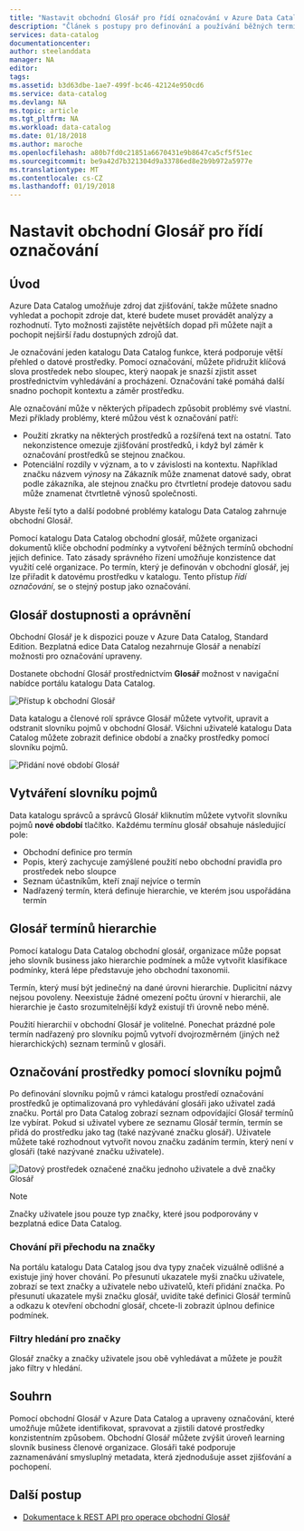 ```yaml
---
title: "Nastavit obchodní Glosář pro řídí označování v Azure Data Catalog | Microsoft Docs"
description: "Článek s postupy pro definování a používání běžných termínů obchodní do značky zvýraznění obchodní Glosář v Azure Data Catalog registrovaných datových prostředků."
services: data-catalog
documentationcenter: 
author: steelanddata
manager: NA
editor: 
tags: 
ms.assetid: b3d63dbe-1ae7-499f-bc46-42124e950cd6
ms.service: data-catalog
ms.devlang: NA
ms.topic: article
ms.tgt_pltfrm: NA
ms.workload: data-catalog
ms.date: 01/18/2018
ms.author: maroche
ms.openlocfilehash: a80b7fd0c21851a6670431e9b8647ca5cf5f51ec
ms.sourcegitcommit: be9a42d7b321304d9a33786ed8e2b9b972a5977e
ms.translationtype: MT
ms.contentlocale: cs-CZ
ms.lasthandoff: 01/19/2018
---
```

# <a name="set-up-the-business-glossary-for-governed-tagging"></a>Nastavit obchodní Glosář pro řídí označování
## <a name="introduction"></a>Úvod
Azure Data Catalog umožňuje zdroj dat zjišťování, takže můžete snadno vyhledat a pochopit zdroje dat, které budete muset provádět analýzy a rozhodnutí. Tyto možnosti zajistěte největších dopad při můžete najít a pochopit nejširší řadu dostupných zdrojů dat.

Je označování jeden katalogu Data Catalog funkce, která podporuje větší přehled o datové prostředky. Pomocí označování, můžete přidružit klíčová slova prostředek nebo sloupec, který naopak je snazší zjistit asset prostřednictvím vyhledávání a procházení. Označování také pomáhá další snadno pochopit kontextu a záměr prostředku.

Ale označování může v některých případech způsobit problémy své vlastní. Mezi příklady problémy, které můžou vést k označování patří:

* Použití zkratky na některých prostředků a rozšířená text na ostatní. Tato nekonzistence omezuje zjišťování prostředků, i když byl záměr k označování prostředků se stejnou značkou.
* Potenciální rozdíly v význam, a to v závislosti na kontextu. Například značku názvem *výnosy* na Zákazník může znamenat datové sady, obrat podle zákazníka, ale stejnou značku pro čtvrtletní prodeje datovou sadu může znamenat čtvrtletně výnosů společnosti.  

Abyste řeší tyto a další podobné problémy katalogu Data Catalog zahrnuje obchodní Glosář.

Pomocí katalogu Data Catalog obchodní glosář, můžete organizaci dokumentů klíče obchodní podmínky a vytvoření běžných termínů obchodní jejich definice. Tato zásady správného řízení umožňuje konzistence dat využití celé organizace. Po termín, který je definován v obchodní glosář, jej lze přiřadit k datovému prostředku v katalogu. Tento přístup *řídí označování*, se o stejný postup jako označování.

## <a name="glossary-availability-and-privileges"></a>Glosář dostupnosti a oprávnění
Obchodní Glosář je k dispozici pouze v Azure Data Catalog, Standard Edition. Bezplatná edice Data Catalog nezahrnuje Glosář a nenabízí možnosti pro označování upraveny.

Dostanete obchodní Glosář prostřednictvím **Glosář** možnost v navigační nabídce portálu katalogu Data Catalog.  

![Přístup k obchodní Glosář](./media/data-catalog-how-to-business-glossary/01-portal-menu.png)

Data katalogu a členové rolí správce Glosář můžete vytvořit, upravit a odstranit slovníku pojmů v obchodní Glosář. Všichni uživatelé katalogu Data Catalog můžete zobrazit definice období a značky prostředky pomocí slovníku pojmů.

![Přidání nové období Glosář](./media/data-catalog-how-to-business-glossary/02-new-term.png)

## <a name="creating-glossary-terms"></a>Vytváření slovníku pojmů
Data katalogu správců a správců Glosář kliknutím můžete vytvořit slovníku pojmů **nové období** tlačítko. Každému termínu glosář obsahuje následující pole:

* Obchodní definice pro termín
* Popis, který zachycuje zamýšlené použití nebo obchodní pravidla pro prostředek nebo sloupce
* Seznam účastníkům, kteří znají nejvíce o termín
* Nadřazený termín, která definuje hierarchie, ve kterém jsou uspořádána termín

## <a name="glossary-term-hierarchies"></a>Glosář termínů hierarchie
Pomocí katalogu Data Catalog obchodní glosář, organizace může popsat jeho slovník business jako hierarchie podmínek a může vytvořit klasifikace podmínky, která lépe představuje jeho obchodní taxonomii.

Termín, který musí být jedinečný na dané úrovni hierarchie. Duplicitní názvy nejsou povoleny. Neexistuje žádné omezení počtu úrovní v hierarchii, ale hierarchie je často srozumitelnější když existují tři úrovně nebo méně.

Použití hierarchií v obchodní Glosář je volitelné. Ponechat prázdné pole termín nadřazený pro slovníku pojmů vytvoří dvojrozměrném (jiných než hierarchických) seznam termínů v glosáři.  

## <a name="tagging-assets-with-glossary-terms"></a>Označování prostředky pomocí slovníku pojmů
Po definování slovníku pojmů v rámci katalogu prostředí označování prostředků je optimalizovaná pro vyhledávání glosáři jako uživatel zadá značku. Portál pro Data Catalog zobrazí seznam odpovídající Glosář termínů lze vybírat. Pokud si uživatel vybere ze seznamu Glosář termín, termín se přidá do prostředku jako tag (také nazývané značku glosář). Uživatele můžete také rozhodnout vytvořit novou značku zadáním termín, který není v glosáři (také nazývané značku uživatele).

![Datový prostředek označené značku jednoho uživatele a dvě značky Glosář](./media/data-catalog-how-to-business-glossary/03-tagged-asset.png)

> [!NOTE]
> Značky uživatele jsou pouze typ značky, které jsou podporovány v bezplatná edice Data Catalog.
>
>

### <a name="hover-behavior-on-tags"></a>Chování při přechodu na značky
Na portálu katalogu Data Catalog jsou dva typy značek vizuálně odlišné a existuje jiný hover chování. Po přesunutí ukazatele myši značku uživatele, zobrazí se text značky a uživatele nebo uživatelů, kteří přidání značka. Po přesunutí ukazatele myši značku glosář, uvidíte také definici Glosář termínů a odkazu k otevření obchodní glosář, chcete-li zobrazit úplnou definice podmínek.

### <a name="search-filters-for-tags"></a>Filtry hledání pro značky
Glosář značky a značky uživatele jsou obě vyhledávat a můžete je použít jako filtry v hledání.

## <a name="summary"></a>Souhrn
Pomocí obchodní Glosář v Azure Data Catalog a upraveny označování, které umožňuje můžete identifikovat, spravovat a zjistili datové prostředky konzistentním způsobem. Obchodní Glosář můžete zvýšit úroveň learning slovník business členové organizace. Glosáři také podporuje zaznamenávání smysluplný metadata, která zjednodušuje asset zjišťování a pochopení.

## <a name="next-steps"></a>Další postup
* [Dokumentace k REST API pro operace obchodní Glosář](https://msdn.microsoft.com/library/mt708855.aspx)
